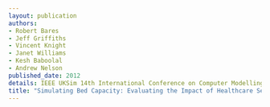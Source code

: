 ```yaml
---
layout: publication
authors:
- Robert Bares
- Jeff Griffiths
- Vincent Knight
- Janet Williams
- Kesh Baboolal
- Andrew Nelson
published_date: 2012
details: IEEE UKSim 14th International Conference on Computer Modelling and Simulation
title: "Simulating Bed Capacity: Evaluating the Impact of Healthcare Service Transfers"
---
```

